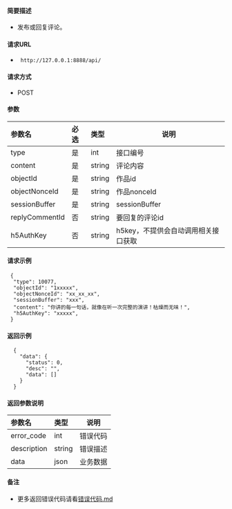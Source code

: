 
#### 简要描述

- 发布或回复评论。

#### 请求URL
- ` http://127.0.0.1:8888/api/`
  
#### 请求方式
- POST 

#### 参数

| 参数名            | 必选 | 类型     | 说明                   |   
|:---------------|:---|:-------|----------------------|   
| type           | 是  | int    | 接口编号                 |   
| content        | 是  | string | 评论内容                 |   
| objectId       | 是  | string | 作品id                 |   
| objectNonceId  | 是  | string | 作品nonceId            |   
| sessionBuffer  | 是  | string | sessionBuffer        |   
| replyCommentId | 否  | string | 要回复的评论id             |   
| h5AuthKey      | 否  | string | h5key，不提供会自动调用相关接口获取 |   

#### 请求示例

```
 {
  "type": 10077,
  "objectId": "1xxxxx",
  "objectNonceId": "xx_xx_xx",
  "sessionBuffer": "xxx",
  "content": "你讲的每一句话，就像在听一次完整的演讲！枯燥而无味！",
  "h5AuthKey": "xxxxx",
 } 
```

#### 返回示例 

``` 
  {
    "data": {
      "status": 0,
      "desc": "",
      "data": []
    }
  }
```

#### 返回参数说明 

| 参数名         | 类型     | 说明   |   
|:------------|:-------|------|   
| error_code  | int    | 错误代码 |   
| description | string | 错误描述 |   
| data        | json   | 业务数据 |   

#### 备注 

- 更多返回错误代码请看[错误代码.md](../错误代码.md)








